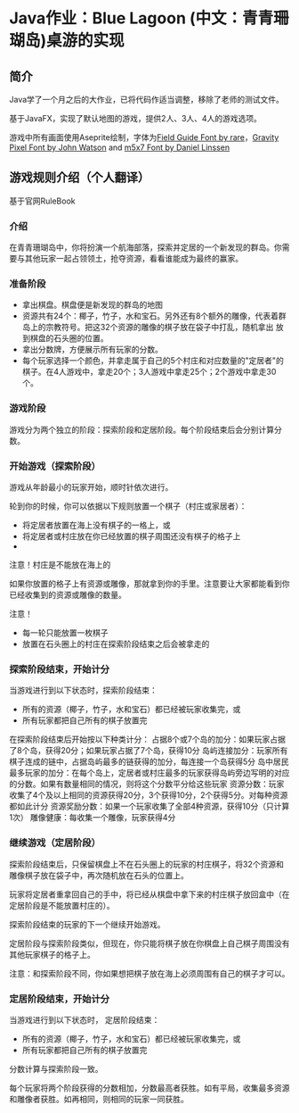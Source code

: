 # Java作业：Blue Lagoon (中文：青青珊瑚岛)桌游的实现
## 简介
Java学了一个月之后的大作业，已将代码作适当调整，移除了老师的测试文件。

基于JavaFX，实现了默认地图的游戏，提供2人、3人、4人的游戏选项。

游戏中所有画面使用Aseprite绘制，字体为[Field Guide Font by rare](https://rarelikeaunicorn.itch.io/field-guide)，[Gravity Pixel Font by John Watson](https://jotson.itch.io/gravity-pixel-font) and [m5x7 Font by Daniel Linssen](https://managore.itch.io/m5x7)
## 游戏规则介绍（个人翻译）
基于官网RuleBook


### 介绍
在青青珊瑚岛中，你将扮演一个航海部落，探索并定居的一个新发现的群岛。你需要与其他玩家一起占领领土，抢夺资源，看看谁能成为最终的赢家。
### 准备阶段
- 拿出棋盘。棋盘便是新发现的群岛的地图
- 资源共有24个：椰子，竹子，水和宝石。另外还有8个额外的雕像，代表着群岛上的宗教符号。把这32个资源的雕像的棋子放在袋子中打乱，随机拿出
放到棋盘的石头圈的位置。
- 拿出分数牌，方便展示所有玩家的分数。
- 每个玩家选择一个颜色，并拿走属于自己的5个村庄和对应数量的"定居者"的棋子。在4人游戏中，拿走20个；3人游戏中拿走25个；2个游戏中拿走30个。
### 游戏阶段
游戏分为两个独立的阶段：探索阶段和定居阶段。每个阶段结束后会分别计算分数。
### 开始游戏（探索阶段）
游戏从年龄最小的玩家开始，顺时针依次进行。

轮到你的时候，你可以依据以下规则放置一个棋子（村庄或家居者）：
- 将定居者放置在海上没有棋子的一格上，或
- 将定居者或村庄放在你已经放置的棋子周围还没有棋子的格子上
- 
注意！村庄是不能放在海上的

如果你放置的格子上有资源或雕像，那就拿到你的手里。注意要让大家都能看到你已经收集到的资源或雕像的数量。

注意！
- 每一轮只能放置一枚棋子
- 放置在石头圈上的村庄在探索阶段结束之后会被拿走的

### 探索阶段结束，开始计分
当游戏进行到以下状态时，探索阶段结束：
- 所有的资源（椰子，竹子，水和宝石）都已经被玩家收集完，或
- 所有玩家都把自己所有的棋子放置完

在探索阶段结束后开始按以下种类计分：
占据8个或7个岛的加分：如果玩家占据了8个岛，获得20分；如果玩家占据了7个岛，获得10分
岛屿连接加分：玩家所有棋子连成的链中，占据岛屿最多的链获得的加分，每连接一个岛获得5分
岛中居民最多玩家的加分：在每个岛上，定居者或村庄最多的玩家获得岛屿旁边写明的对应的分数。如果有数量相同的情况，则将这个分数平分给这些玩家
资源分数：玩家收集了4个及以上相同的资源获得20分，3个获得10分，2个获得5分。对每种资源都如此计分
资源奖励分数：如果一个玩家收集了全部4种资源，获得10分（只计算1次）
雕像健康：每收集一个雕像，玩家获得4分

### 继续游戏（定居阶段）
探索阶段结束后，只保留棋盘上不在石头圈上的玩家的村庄棋子，将32个资源和雕像棋子放在袋子中，再次随机放在石头的位置上。

玩家将定居者重拿回自己的手中，将已经从棋盘中拿下来的村庄棋子放回盒中（在定居阶段是不能放置村庄的）。

探索阶段结束的玩家的下一个继续开始游戏。

定居阶段与探索阶段类似，但现在，你只能将棋子放在你棋盘上自己棋子周围没有其他玩家棋子的格子上。

注意：和探索阶段不同，你如果想把棋子放在海上必须周围有自己的棋子才可以。

### 定居阶段结束，开始计分
当游戏进行到以下状态时， 定居阶段结束：
- 所有的资源（椰子，竹子，水和宝石）都已经被玩家收集完，或
- 所有玩家都把自己所有的棋子放置完

分数计算与探索阶段一致。

每个玩家将两个阶段获得的分数相加，分数最高者获胜。如有平局，收集最多资源和雕像者获胜。如再相同，则相同的玩家一同获胜。
